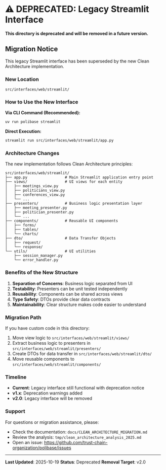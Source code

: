 # ⚠️ DEPRECATED: Legacy Streamlit Interface

**This directory is deprecated and will be removed in a future version.**

## Migration Notice

This legacy Streamlit interface has been superseded by the new Clean Architecture implementation.

### New Location

```
src/interfaces/web/streamlit/
```

### How to Use the New Interface

**Via CLI Command (Recommended):**
```bash
uv run polibase streamlit
```

**Direct Execution:**
```bash
streamlit run src/interfaces/web/streamlit/app.py
```

### Architecture Changes

The new implementation follows Clean Architecture principles:

```
src/interfaces/web/streamlit/
├── app.py                 # Main Streamlit application entry point
├── views/                 # UI views for each entity
│   ├── meetings_view.py
│   ├── politicians_view.py
│   ├── conferences_view.py
│   └── ...
├── presenters/            # Business logic presentation layer
│   ├── meeting_presenter.py
│   ├── politician_presenter.py
│   └── ...
├── components/            # Reusable UI components
│   ├── forms/
│   ├── tables/
│   └── charts/
├── dto/                   # Data Transfer Objects
│   ├── request/
│   └── response/
└── utils/                 # UI utilities
    ├── session_manager.py
    └── error_handler.py
```

### Benefits of the New Structure

1. **Separation of Concerns**: Business logic separated from UI
2. **Testability**: Presenters can be unit tested independently
3. **Reusability**: Components can be shared across views
4. **Type Safety**: DTOs provide clear data contracts
5. **Maintainability**: Clear structure makes code easier to understand

### Migration Path

If you have custom code in this directory:

1. Move view logic to `src/interfaces/web/streamlit/views/`
2. Extract business logic to presenters in `src/interfaces/web/streamlit/presenters/`
3. Create DTOs for data transfer in `src/interfaces/web/streamlit/dto/`
4. Move reusable components to `src/interfaces/web/streamlit/components/`

### Timeline

- **Current**: Legacy interface still functional with deprecation notice
- **v1.x**: Deprecation warnings added
- **v2.0**: Legacy interface will be removed

### Support

For questions or migration assistance, please:
- Check the documentation: `docs/CLEAN_ARCHITECTURE_MIGRATION.md`
- Review the analysis: `tmp/clean_architecture_analysis_2025.md`
- Open an issue: https://github.com/trust-chain-organization/polibase/issues

---

**Last Updated**: 2025-10-19
**Status**: Deprecated
**Removal Target**: v2.0

